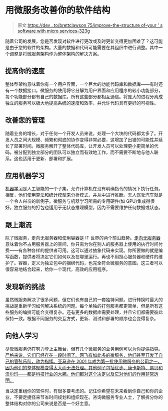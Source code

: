 # 用微服务改善你的软件结构

> 原文:[https://dev . to/brettclawson 75/improve-the-structure of-your ' s software with micro services-323g](https://dev.to/brettclawson75/improve-the-structure-of-your-software-with-microservices-323g)

随着公司的发展，您是否发现对软件进行更改或及时更新变得更加困难了？这可能是由于您的软件的架构。大量的数据和代码可能需要在其组织中进行调整。其中一个调整是将微服务架构作为整体架构的解决方案。

## 提高你的速度

整体型架构意味着你有一个用户界面，一个巨大的功能代码库和数据库——有时还有一个数据接口。微服务的使用将它分解为用户界面和应用程序的较小功能部分，每个功能部分都有自己的数据库。所有这些部分都相互通信。将庞大的进程分离成独立的服务可以极大地提高系统的速度和效率，并允许代码具有更好的可视性。

## 改善您的管理

随着业务的增长，对于任何一个开发人员来说，处理一个大块的代码都太多了。开发人员之间大规模、频繁和彻底的协作变得非常必要，这增加了出错的可能性并延长了部署时间。微服务解开了整体代码库，让开发人员可以处理更小更简单的代码。被分配到独立部分的团队可以独立而有效地工作，而不需要不断地与他人联系。这也适用于更新、部署和扩展。

## 应用机器学习

[机器学习](https://www.sas.com/en_us/insights/analytics/machine-learning.html)是人工智能的一个子集，允许计算机在没有明确指令的情况下执行任务。相反，他们使用算法和统计模型来分析模式，并从中进行推断。无人驾驶汽车就是一个令人兴奋的新例子。微服务与机器学习所需的专用硬件(如 GPU)集成得很好。独立服务的打包也适用于无状态推理模型，因为不需要维护任何数据或状态。

## 跟上潮流

除了微服务，走向无服务器和使用容器是 IT 世界的两个前沿趋势。[走向无服务器](https://hackernoon.com/what-the-hell-does-serverless-mean-219a5f6e3c6a)意味着你不占用服务器上的空间，你只需为你在别人的服务器上使用的执行时间付费——有各种各样的提供者可用。这可以通过抽象代码来实现。你所要做的就是编写函数，提供者将决定它们如何以及在哪里运行。再也不用担心服务器和硬件的维护了。容器，定义为独立包中的捆绑代码，也完全符合微服务的意图。这三者可以很容易地结合起来，给你一个现代，高效的应用程序。

## 发现新的挑战

虽然微服务解决了很多问题，但它们也有自己的一套独特问题。进行转换时最大的挑战是重新学习如何解决系统的问题。每个单独的打包服务都更简单，但是所有这些服务的编排可能会变得复杂。还有更多的数据库需要处理，并且它们都需要彼此保持一致。根据不同服务的交互方式，更新、测试和部署的顺序也会变得复杂。

## 向他人学习

尽管微服务仍在努力登上主舞台，但有几个微服务的业务[用例可以为你提供指导。严格来说，它们已经存在一段时间了。网飞有如此多的微服务，他们甚至开发了自己的管弦乐队，称为指挥。亚马逊在 2001 年成为第一批使用微服务的公司之一，因为他们的整体规模变得太大而无法处理。其他例子包括优步、康卡斯特、易贝和沃尔玛——都是科技行业的大腕。他们都对这个决定以及它对他们的作用非常透明。](https://blog.algorithmia.com/introduction-to-microservices)

当决定重组你的软件时，有很多要考虑的。记住你希望在未来看到你自己和你的企业，不要走捷径来节省时间规划和组织现在。咨询微服务专业人士，了解拆分你的整体结构对你的公司来说是否是一个好主意。